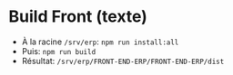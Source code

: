 # Build Front (texte)

- À la racine `/srv/erp`: `npm run install:all`
- Puis: `npm run build`
- Résultat: `/srv/erp/FRONT-END-ERP/FRONT-END-ERP/dist`
